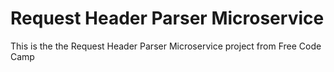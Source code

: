 # Request Header Parser Microservice

This is the  the Request Header Parser Microservice project from Free Code Camp